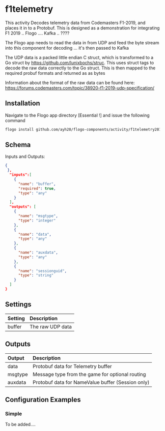 # f1telemetry

This activity Decodes telemetry data from Codemasters F1-2019, and places it in to a Protobuf.
This is designed as a demonstration for integrating F1 2019 .. Flogo .... Kafka .. ????

The Flogo app needs to read the data in from UDP and feed the byte stream into this component for decoding ... it's then passed to Kafka

The UDP data is a packed little endian C struct, which is transformed to a Go struct by https://github.com/lunixbochs/struc. This uses struct tags to decode the raw data correctly to the Go struct.
This is then mapped to the required probuf formats and returned as as bytes

Information about the format of the raw data can be found here: https://forums.codemasters.com/topic/38920-f1-2019-udp-specification/

## Installation

Navigate to the Flogo app directory [Essential !] and issue the following command

```bash
flogo install github.com/ayh20/flogo-components/activity/f1telemetry2019Proto
```

## Schema

Inputs and Outputs:

```json
{
 },
  "inputs":[
    {
      "name": "buffer",
      "required": true,
      "type": "any"
    }
  ],
  "outputs": [
    {
      "name": "msgtype",
      "type": "integer"
    },
    {
      "name": "data",
      "type": "any"
    },
    {
      "name": "auxdata",
      "type": "any"
    },
    {
      "name": "sessionguid",
      "type": "string"
    }
  ]
}
```

## Settings

| Setting | Description      |
| :------ | :--------------- |
| buffer  | The raw UDP data |

## Outputs

| Output  | Description                                       |
| :------ | :------------------------------------------------ |
| data    | Protobuf data for Telemetry buffer                |
| msgtype | Message type from the game for optional routing   |
| auxdata | Protobuf data for NameValue buffer (Session only) |

## Configuration Examples

### Simple

To be added....
